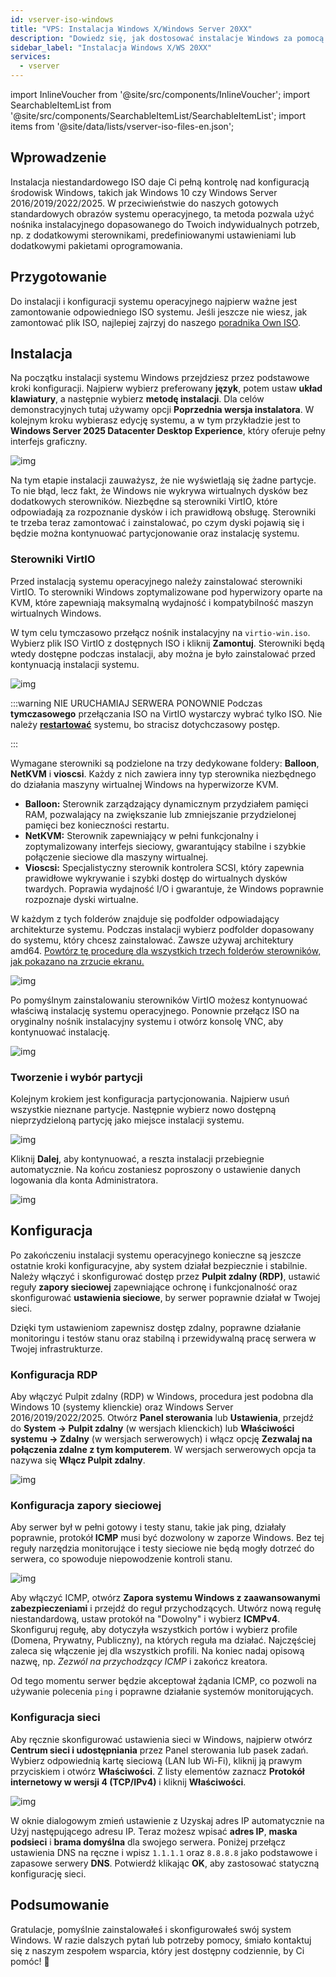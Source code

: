 ```yaml
---
id: vserver-iso-windows
title: "VPS: Instalacja Windows X/Windows Server 20XX"
description: "Dowiedz się, jak dostosować instalacje Windows za pomocą spersonalizowanych ISO, aby mieć pełną kontrolę nad konfiguracją i sterownikami → Sprawdź teraz"
sidebar_label: "Instalacja Windows X/WS 20XX"
services:
  - vserver
---
```




import InlineVoucher from '@site/src/components/InlineVoucher';
import SearchableItemList from '@site/src/components/SearchableItemList/SearchableItemList';
import items from '@site/data/lists/vserver-iso-files-en.json';

## Wprowadzenie
Instalacja niestandardowego ISO daje Ci pełną kontrolę nad konfiguracją środowisk Windows, takich jak Windows 10 czy Windows Server 2016/2019/2022/2025. W przeciwieństwie do naszych gotowych standardowych obrazów systemu operacyjnego, ta metoda pozwala użyć nośnika instalacyjnego dopasowanego do Twoich indywidualnych potrzeb, np. z dodatkowymi sterownikami, predefiniowanymi ustawieniami lub dodatkowymi pakietami oprogramowania.

<InlineVoucher />



## Przygotowanie

Do instalacji i konfiguracji systemu operacyjnego najpierw ważne jest zamontowanie odpowiedniego ISO systemu. Jeśli jeszcze nie wiesz, jak zamontować plik ISO, najlepiej zajrzyj do naszego [poradnika Own ISO](vserver-iso.md).



## Instalacja

Na początku instalacji systemu Windows przejdziesz przez podstawowe kroki konfiguracji. Najpierw wybierz preferowany **język**, potem ustaw **układ klawiatury**, a następnie wybierz **metodę instalacji**. Dla celów demonstracyjnych tutaj używamy opcji **Poprzednia wersja instalatora**. W kolejnym kroku wybierasz edycję systemu, a w tym przykładzie jest to **Windows Server 2025 Datacenter Desktop Experience**, który oferuje pełny interfejs graficzny.

![img](https://screensaver01.zap-hosting.com/index.php/s/7K227dRoaz5Y4py/download)

Na tym etapie instalacji zauważysz, że nie wyświetlają się żadne partycje. To nie błąd, lecz fakt, że Windows nie wykrywa wirtualnych dysków bez dodatkowych sterowników. Niezbędne są sterowniki VirtIO, które odpowiadają za rozpoznanie dysków i ich prawidłową obsługę. Sterowniki te trzeba teraz zamontować i zainstalować, po czym dyski pojawią się i będzie można kontynuować partycjonowanie oraz instalację systemu.

### Sterowniki VirtIO

Przed instalacją systemu operacyjnego należy zainstalować sterowniki VirtIO. To sterowniki Windows zoptymalizowane pod hyperwizory oparte na KVM, które zapewniają maksymalną wydajność i kompatybilność maszyn wirtualnych Windows.

W tym celu tymczasowo przełącz nośnik instalacyjny na `virtio-win.iso`. Wybierz plik ISO VirtIO z dostępnych ISO i kliknij **Zamontuj**. Sterowniki będą wtedy dostępne podczas instalacji, aby można je było zainstalować przed kontynuacją instalacji systemu.

![img](https://screensaver01.zap-hosting.com/index.php/s/wtZFngf9FofiQ88/download)

:::warning NIE URUCHAMIAJ SERWERA PONOWNIE
Podczas **tymczasowego** przełączania ISO na VirtIO wystarczy wybrać tylko ISO. Nie należy **<u>restartować</u>** systemu, bo stracisz dotychczasowy postęp.

:::

Wymagane sterowniki są podzielone na trzy dedykowane foldery: **Balloon**, **NetKVM** i **vioscsi**. Każdy z nich zawiera inny typ sterownika niezbędnego do działania maszyny wirtualnej Windows na hyperwizorze KVM.

- **Balloon:** Sterownik zarządzający dynamicznym przydziałem pamięci RAM, pozwalający na zwiększanie lub zmniejszanie przydzielonej pamięci bez konieczności restartu.
- **NetKVM:** Sterownik zapewniający w pełni funkcjonalny i zoptymalizowany interfejs sieciowy, gwarantujący stabilne i szybkie połączenie sieciowe dla maszyny wirtualnej.
- **Vioscsi:** Specjalistyczny sterownik kontrolera SCSI, który zapewnia prawidłowe wykrywanie i szybki dostęp do wirtualnych dysków twardych. Poprawia wydajność I/O i gwarantuje, że Windows poprawnie rozpoznaje dyski wirtualne.

W każdym z tych folderów znajduje się podfolder odpowiadający architekturze systemu. Podczas instalacji wybierz podfolder dopasowany do systemu, który chcesz zainstalować. Zawsze używaj architektury amd64. <u>Powtórz tę procedurę dla wszystkich trzech folderów sterowników, jak pokazano na zrzucie ekranu.</u>

![img](https://screensaver01.zap-hosting.com/index.php/s/fisTox5ziW4Y3tt/download)

Po pomyślnym zainstalowaniu sterowników VirtIO możesz kontynuować właściwą instalację systemu operacyjnego. Ponownie przełącz ISO na oryginalny nośnik instalacyjny systemu i otwórz konsolę VNC, aby kontynuować instalację.

![img](https://screensaver01.zap-hosting.com/index.php/s/QECit2kf66WQF9R/download)



### Tworzenie i wybór partycji

Kolejnym krokiem jest konfiguracja partycjonowania. Najpierw usuń wszystkie nieznane partycje. Następnie wybierz nowo dostępną nieprzydzieloną partycję jako miejsce instalacji systemu.

![img](https://screensaver01.zap-hosting.com/index.php/s/tRijdykS6CxyrbA/download)

Kliknij **Dalej**, aby kontynuować, a reszta instalacji przebiegnie automatycznie. Na końcu zostaniesz poproszony o ustawienie danych logowania dla konta Administratora.

![img](https://screensaver01.zap-hosting.com/index.php/s/bPzrdmbgYeLGrjJ/download)



## Konfiguracja

Po zakończeniu instalacji systemu operacyjnego konieczne są jeszcze ostatnie kroki konfiguracyjne, aby system działał bezpiecznie i stabilnie. Należy włączyć i skonfigurować dostęp przez **Pulpit zdalny (RDP)**, ustawić reguły **zapory sieciowej** zapewniające ochronę i funkcjonalność oraz skonfigurować **ustawienia sieciowe**, by serwer poprawnie działał w Twojej sieci.

Dzięki tym ustawieniom zapewnisz dostęp zdalny, poprawne działanie monitoringu i testów stanu oraz stabilną i przewidywalną pracę serwera w Twojej infrastrukturze.



### Konfiguracja RDP

Aby włączyć Pulpit zdalny (RDP) w Windows, procedura jest podobna dla Windows 10 (systemy klienckie) oraz Windows Server 2016/2019/2022/2025. Otwórz **Panel sterowania** lub **Ustawienia**, przejdź do **System → Pulpit zdalny** (w wersjach klienckich) lub **Właściwości systemu → Zdalny** (w wersjach serwerowych) i włącz opcję **Zezwalaj na połączenia zdalne z tym komputerem**. W wersjach serwerowych opcja ta nazywa się **Włącz Pulpit zdalny**.

![img](https://screensaver01.zap-hosting.com/index.php/s/kcA3bWFHamWRwL8/download)



### Konfiguracja zapory sieciowej

Aby serwer był w pełni gotowy i testy stanu, takie jak ping, działały poprawnie, protokół **ICMP** musi być dozwolony w zaporze Windows. Bez tej reguły narzędzia monitorujące i testy sieciowe nie będą mogły dotrzeć do serwera, co spowoduje niepowodzenie kontroli stanu.

![img](https://screensaver01.zap-hosting.com/index.php/s/jyLqA5Ly3iXDPJ5/download)

Aby włączyć ICMP, otwórz **Zapora systemu Windows z zaawansowanymi zabezpieczeniami** i przejdź do reguł przychodzących. Utwórz nową regułę niestandardową, ustaw protokół na "Dowolny" i wybierz **ICMPv4**. Skonfiguruj regułę, aby dotyczyła wszystkich portów i wybierz profile (Domena, Prywatny, Publiczny), na których reguła ma działać. Najczęściej zaleca się włączenie jej dla wszystkich profili. Na koniec nadaj opisową nazwę, np. *Zezwól na przychodzący ICMP* i zakończ kreatora.

Od tego momentu serwer będzie akceptował żądania ICMP, co pozwoli na używanie polecenia `ping` i poprawne działanie systemów monitorujących.



### Konfiguracja sieci

Aby ręcznie skonfigurować ustawienia sieci w Windows, najpierw otwórz **Centrum sieci i udostępniania** przez Panel sterowania lub pasek zadań. Wybierz odpowiednią kartę sieciową (LAN lub Wi-Fi), kliknij ją prawym przyciskiem i otwórz **Właściwości**. Z listy elementów zaznacz **Protokół internetowy w wersji 4 (TCP/IPv4)** i kliknij **Właściwości**.

![img](https://screensaver01.zap-hosting.com/index.php/s/nEGkdE79tDwLszr/download)

W oknie dialogowym zmień ustawienie z Uzyskaj adres IP automatycznie na Użyj następującego adresu IP. Teraz możesz wpisać **adres IP**, **maska podsieci** i **brama domyślna** dla swojego serwera. Poniżej przełącz ustawienia DNS na ręczne i wpisz `1.1.1.1` oraz `8.8.8.8` jako podstawowe i zapasowe serwery **DNS**. Potwierdź klikając **OK**, aby zastosować statyczną konfigurację sieci.



## Podsumowanie

Gratulacje, pomyślnie zainstalowałeś i skonfigurowałeś swój system Windows. W razie dalszych pytań lub potrzeby pomocy, śmiało kontaktuj się z naszym zespołem wsparcia, który jest dostępny codziennie, by Ci pomóc! 🙂



<InlineVoucher />